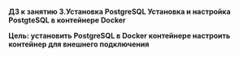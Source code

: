 <b>ДЗ к занятию 3.Установка PostgreSQL
<b>      Установка и настройка PostgteSQL в контейнере Docker</b>

Цель:
установить PostgreSQL в Docker контейнере
настроить контейнер для внешнего подключения
